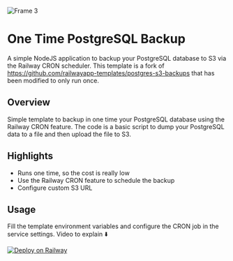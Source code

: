 ![Frame 3](https://github.com/MatteoGauthier/onetime-pg-s3-backup-template/assets/32040951/9c324d48-fc3e-4d6f-a56e-9584a585aaba)

# One Time PostgreSQL Backup

A simple NodeJS application to backup your PostgreSQL database to S3 via the Railway CRON scheduler. This template is a fork of <https://github.com/railwayapp-templates/postgres-s3-backups> that has been modified to only run once.

## Overview

Simple template to backup in one time your PostgreSQL database using the Railway CRON feature. The code is a basic script to dump your PostgreSQL data to a file and then upload the file to S3.

## Highlights

- Runs one time, so the cost is really low
- Use the Railway CRON feature to schedule the backup
- Configure custom S3 URL

## Usage

Fill the template environment variables and configure the CRON job in the service settings. Video to explain ⬇️

[![Deploy on Railway](https://railway.app/button.svg)](https://railway.app/template/UGKaB8?referralCode=Matteo)
